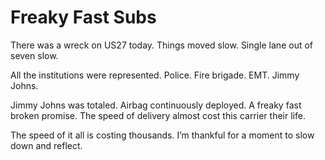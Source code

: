 <template data-parse>2020-05-28 #newsletter</template>

# Freaky Fast Subs

There was a wreck on US27 today.
Things moved slow.
Single lane out of seven slow.

All the institutions were represented.
Police.
Fire brigade.
EMT.
Jimmy Johns.

Jimmy Johns was totaled.
Airbag continuously deployed.
A freaky fast broken promise.
The speed of delivery almost cost this carrier their life.

The speed of it all is costing thousands.
I’m thankful for a moment to slow down and reflect.